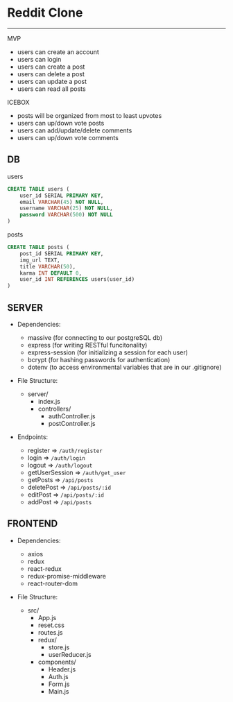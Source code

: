 # Reddit Clone

<hr/>

MVP 
- users can create an account
- users can login
- users can create a post
- users can delete a post
- users can update a post
- users can read all posts

ICEBOX
- posts will be organized from most to least upvotes
- users can up/down vote posts
- users can add/update/delete comments
- users can up/down vote comments

## DB

users
```SQL
CREATE TABLE users (
    user_id SERIAL PRIMARY KEY,
    email VARCHAR(45) NOT NULL,
    username VARCHAR(25) NOT NULL,
    password VARCHAR(500) NOT NULL
)
```

posts
```SQL
CREATE TABLE posts (
    post_id SERIAL PRIMARY KEY,
    img_url TEXT,
    title VARCHAR(50),
    karma INT DEFAULT 0,
    user_id INT REFERENCES users(user_id)
)
```

## SERVER

- Dependencies:
    - massive (for connecting to our postgreSQL db)
    - express (for writing RESTful funcitonality)
    - express-session (for initializing a session for each user)
    - bcrypt (for hashing passwords for authentication)
    - dotenv (to access environmental variables that are in our .gitignore)

- File Structure:
    - server/
        - index.js
        - controllers/
            - authController.js
            - postController.js

- Endpoints:
    - register => `/auth/register`
    - login => `/auth/login`
    - logout => `/auth/logout`
    - getUserSession => `/auth/get_user`
    - getPosts => `/api/posts`
    - deletePost => `/api/posts/:id`
    - editPost => `/api/posts/:id`
    - addPost => `/api/posts`

## FRONTEND
- Dependencies:
    - axios
    - redux
    - react-redux
    - redux-promise-middleware
    - react-router-dom

- File Structure:
    - src/
        - App.js
        - reset.css
        - routes.js
        - redux/
            - store.js
            - userReducer.js
        - components/
            - Header.js
            - Auth.js
            - Form.js
            - Main.js
        
